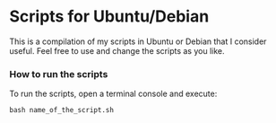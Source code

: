 # Scripts for Ubuntu/Debian

This is a compilation of my scripts in Ubuntu or Debian that I consider useful. Feel free to use and change the scripts as you like.

### How to run the scripts

To run the scripts, open a terminal console and execute:

```
bash name_of_the_script.sh
```

